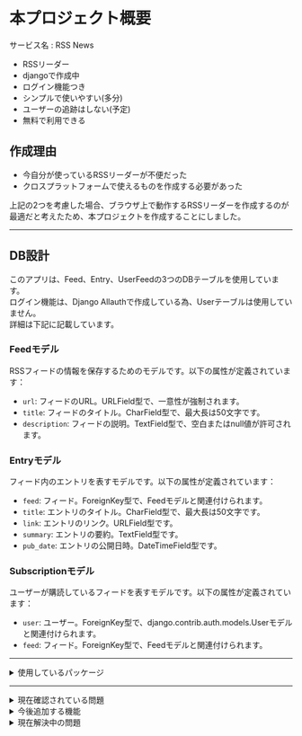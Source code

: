 # 本プロジェクト概要
サービス名 : RSS News<br>
- RSSリーダー
- djangoで作成中
- ログイン機能つき
- シンプルで使いやすい(多分)
- ユーザーの追跡はしない(予定)
- 無料で利用できる

## 作成理由
- 今自分が使っているRSSリーダーが不便だった
- クロスプラットフォームで使えるものを作成する必要があった

上記の2つを考慮した場合、ブラウザ上で動作するRSSリーダーを作成するのが最適だと考えたため、本プロジェクトを作成することにしました。

***
## DB設計
このアプリは、Feed、Entry、UserFeedの3つのDBテーブルを使用しています。<br>
ログイン機能は、Django Allauthで作成している為、Userテーブルは使用していません。<br>
詳細は下記に記載しています。

### Feedモデル
RSSフィードの情報を保存するためのモデルです。以下の属性が定義されています：
- `url`: フィードのURL。URLField型で、一意性が強制されます。
- `title`: フィードのタイトル。CharField型で、最大長は50文字です。
- `description`: フィードの説明。TextField型で、空白またはnull値が許可されます。

### Entryモデル
フィード内のエントリを表すモデルです。以下の属性が定義されています：
- `feed`: フィード。ForeignKey型で、Feedモデルと関連付けられます。
- `title`: エントリのタイトル。CharField型で、最大長は50文字です。
- `link`: エントリのリンク。URLField型です。
- `summary`: エントリの要約。TextField型です。
- `pub_date`: エントリの公開日時。DateTimeField型です。

### Subscriptionモデル
ユーザーが購読しているフィードを表すモデルです。以下の属性が定義されています：
- `user`: ユーザー。ForeignKey型で、django.contrib.auth.models.Userモデルと関連付けられます。
- `feed`: フィード。ForeignKey型で、Feedモデルと関連付けられます。

***

<details><summary>使用しているパッケージ</summary>

[Allauth](https://pypi.org/project/django-allauth/)<br>
[feedparser](https://pypi.org/project/feedparser/)<br>
[django-crispy-forms](https://pypi.org/project/django-crispy-forms/)<br>
[django-bootstrap5](https://pypi.org/project/django-bootstrap5/)<br>

リンク先は[PyPI](https://pypi.org/)のURLとなっています。
</details>

***

<details><summary>現在確認されている問題</summary>

- フィードが更新されない
- アカウントの削除ができない
- ログイン後にエラーが発生する
```
コンソールには以下のようなエラーが表示される
GET /feed_list/ HTTP/1.1" 500 176778
```
```
ブラウザでは以下のようなエラーが表示される
NoReverseMatch at /feed_list/
'reader' is not a registered namespace
```
</details>

<details><summary>今後追加する機能</summary>

> フィードを更新するボタンを追加する<br>
> > Feed_list.htmlにボタンを追加する<br>

> アカウントの削除機能を追加する<br>
> アカウントを削除するページを作成する<br>
</details>


<details><summary>現在解決中の問題</summary>

- フィードの更新されない
</details>